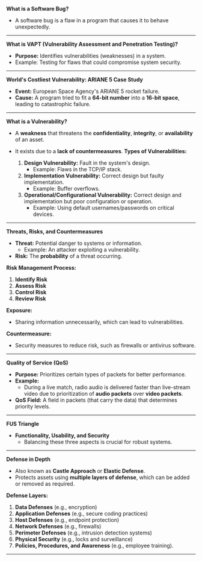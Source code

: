 **What is a Software Bug?**

- A software bug is a flaw in a program that causes it to behave unexpectedly.

---

**What is VAPT (Vulnerability Assessment and Penetration Testing)?**

- **Purpose:** Identifies vulnerabilities (weaknesses) in a system.
- Example: Testing for flaws that could compromise system security.

---

**World's Costliest Vulnerability: ARIANE 5 Case Study**

- **Event:** European Space Agency's ARIANE 5 rocket failure.
- **Cause:** A program tried to fit a **64-bit number** into a **16-bit space**, leading to catastrophic failure.

---

**What is a Vulnerability?**

- A **weakness** that threatens the **confidentiality**, **integrity**, or **availability** of an asset.
- It exists due to a **lack of countermeasures**.
	**Types of Vulnerabilities:**
	
	1. **Design Vulnerability:** Fault in the system's design.
	    - Example: Flaws in the TCP/IP stack.
	2. **Implementation Vulnerability:** Correct design but faulty implementation.
	    - Example: Buffer overflows.
	3. **Operational/Configurational Vulnerability:** Correct design and implementation but poor configuration or operation.
	    - Example: Using default usernames/passwords on critical devices.

---

**Threats, Risks, and Countermeasures**

- **Threat:** Potential danger to systems or information.
    - Example: An attacker exploiting a vulnerability.
- **Risk:** The **probability** of a threat occurring.

**Risk Management Process:**

1. **Identify Risk**
2. **Assess Risk**
3. **Control Risk**
4. **Review Risk**

**Exposure:**

- Sharing information unnecessarily, which can lead to vulnerabilities.

**Countermeasure:**

- Security measures to reduce risk, such as firewalls or antivirus software.

---

**Quality of Service (QoS)**

- **Purpose:** Prioritizes certain types of packets for better performance.
- **Example:**
    - During a live match, radio audio is delivered faster than live-stream video due to prioritization of **audio packets** over **video packets**.
- **QoS Field:** A field in packets (that carry the data) that determines priority levels.

---

**FUS Triangle**

- **Functionality, Usability, and Security**
    - Balancing these three aspects is crucial for robust systems.

---

 **Defense in Depth**

- Also known as **Castle Approach** or **Elastic Defense**.
- Protects assets using **multiple layers of defense**, which can be added or removed as required.

**Defense Layers:**

1. **Data Defenses** (e.g., encryption)
2. **Application Defenses** (e.g., secure coding practices)
3. **Host Defenses** (e.g., endpoint protection)
4. **Network Defenses** (e.g., firewalls)
5. **Perimeter Defenses** (e.g., intrusion detection systems)
6. **Physical Security** (e.g., locks and surveillance)
7. **Policies, Procedures, and Awareness** (e.g., employee training).

---
